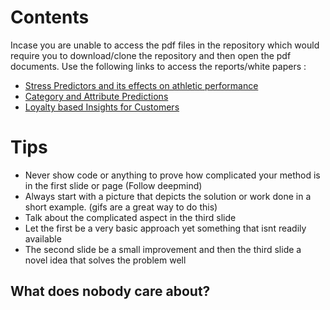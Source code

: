 # Contents 
Incase you are unable to access the pdf files in the repository which would require you to download/clone the repository and then open the pdf documents. Use the following links to access the reports/white papers :
- [Stress Predictors and its effects on athletic performance](https://docs.google.com/document/d/1So50cR9ke1xpIiIvqAmC96b1Jt-t2IiR/edit?usp=sharing&ouid=112496601301507121590&rtpof=true&sd=true)
- [Category and Attribute Predictions](https://drive.google.com/file/d/1cpfVD0J2P_YtYT46PZfgVJ-mVJmR6M9v/view?usp=sharing)
- [Loyalty based Insights for Customers](https://drive.google.com/file/d/15xsNaw4A8VkDBwuShBj_V84xMuNZ37ty/view?usp=sharing)


# Tips 
- Never show code or anything to prove how complicated your method is in the first slide or page (Follow deepmind)
- Always start with a picture that depicts the solution or work done in a short example. (gifs are a great way to do this)
- Talk about the complicated aspect in the third slide 
- Let the first be a very basic approach yet something that isnt readily available
- The second slide be a small improvement and then the third slide a novel idea that solves the problem well

## What does nobody care about?
